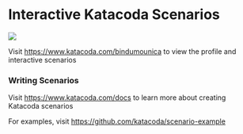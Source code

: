 # Interactive Katacoda Scenarios

[![](http://shields.katacoda.com/katacoda/bindumounica/count.svg)](https://www.katacoda.com/bindumounica "Get your profile on Katacoda.com")

Visit https://www.katacoda.com/bindumounica to view the profile and interactive scenarios

### Writing Scenarios
Visit https://www.katacoda.com/docs to learn more about creating Katacoda scenarios

For examples, visit https://github.com/katacoda/scenario-example
